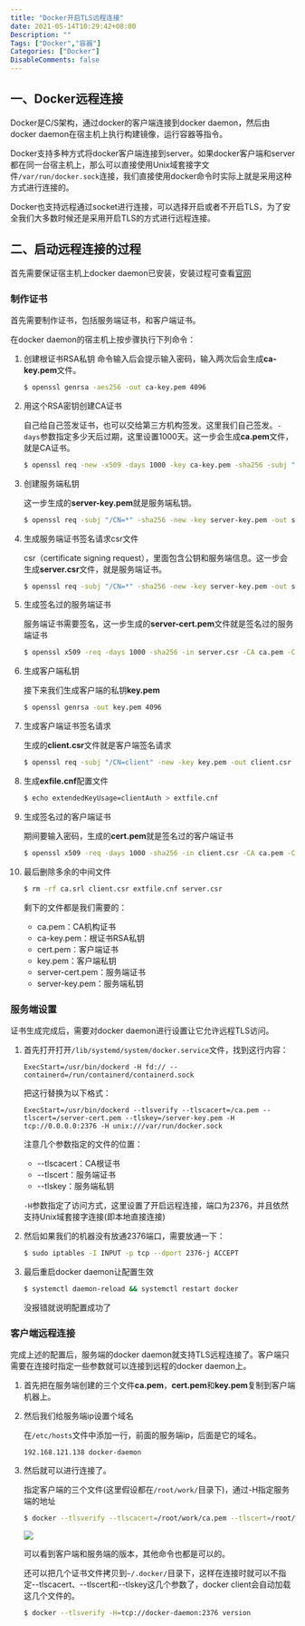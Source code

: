 ```yaml
---
title: "Docker开启TLS远程连接"
date: 2021-05-14T10:29:42+08:00
Description: ""
Tags: ["Docker","容器"]
Categories: ["Docker"]
DisableComments: false
---
```


## 一、Docker远程连接

Docker是C/S架构，通过docker的客户端连接到docker daemon，然后由docker daemon在宿主机上执行构建镜像，运行容器等指令。

Docker支持多种方式将docker客户端连接到server。如果docker客户端和server都在同一台宿主机上，那么可以直接使用Unix域套接字文件`/var/run/docker.sock`连接，我们直接使用docker命令时实际上就是采用这种方式进行连接的。

Docker也支持远程通过socket进行连接，可以选择开启或者不开启TLS，为了安全我们大多数时候还是采用开启TLS的方式进行远程连接。

## 二、启动远程连接的过程

首先需要保证宿主机上docker daemon已安装，安装过程可查看[官网](https://docs.docker.com/engine/install/ubuntu/)

### 制作证书

首先需要制作证书，包括服务端证书，和客户端证书。

在docker daemon的宿主机上按步骤执行下列命令：

1. 创建根证书RSA私钥
   命令输入后会提示输入密码，输入两次后会生成**ca-key.pem**文件。

   ```bash
   $ openssl genrsa -aes256 -out ca-key.pem 4096
   ```

2. 用这个RSA密钥创建CA证书

   自己给自己签发证书，也可以交给第三方机构签发。这里我们自己签发。`-days`参数指定多少天后过期，这里设置1000天。这一步会生成**ca.pem**文件，就是CA证书。

   ```bash
   $ openssl req -new -x509 -days 1000 -key ca-key.pem -sha256 -subj "/CN=*" -out ca.pem
   ```

3. 创建服务端私钥

   这一步生成的**server-key.pem**就是服务端私钥。

   ```bash
   $ openssl req -subj "/CN=*" -sha256 -new -key server-key.pem -out server.csr
   ```

4. 生成服务端证书签名请求csr文件

   csr（certificate signing request），里面包含公钥和服务端信息。这一步会生成**server.csr**文件，就是服务端证书。

   ```bash
   $ openssl req -subj "/CN=*" -sha256 -new -key server-key.pem -out server.csr
   ```

5. 生成签名过的服务端证书

   服务端证书需要签名，这一步生成的**server-cert.pem**文件就是签名过的服务端证书

   ```bash
   $ openssl x509 -req -days 1000 -sha256 -in server.csr -CA ca.pem -CAkey ca-key.pem -CAcreateserial -out server-cert.pem
   ```

6. 生成客户端私钥

   接下来我们生成客户端的私钥**key.pem**

   ```bash
   $ openssl genrsa -out key.pem 4096
   ```

7. 生成客户端证书签名请求

   生成的**client.csr**文件就是客户端签名请求

   ```bash
   $ openssl req -subj "/CN=client" -new -key key.pem -out client.csr
   ```

8. 生成**exfile.cnf**配置文件

   ```bash
   $ echo extendedKeyUsage=clientAuth > extfile.cnf
   ```

9. 生成签名过的客户端证书

   期间要输入密码，生成的**cert.pem**就是签名过的客户端证书

   ```bash
   $ openssl x509 -req -days 1000 -sha256 -in client.csr -CA ca.pem -CAkey ca-key.pem -CAcreateserial -out cert.pem -extfile extfile.cnf
   ```

10. 最后删除多余的中间文件

    ```bash
    $ rm -rf ca.srl client.csr extfile.cnf server.csr
    ```

    剩下的文件都是我们需要的：

    - ca.pem：CA机构证书
    - ca-key.pem：根证书RSA私钥
    - cert.pem：客户端证书
    - key.pem：客户端私钥
    - server-cert.pem：服务端证书
    - server-key.pem：服务端私钥

### 服务端设置

证书生成完成后，需要对docker daemon进行设置让它允许远程TLS访问。

1. 首先打开打开`/lib/systemd/system/docker.service`文件，找到这行内容：

   ```
   ExecStart=/usr/bin/dockerd -H fd:// --containerd=/run/containerd/containerd.sock
   ```

   把这行替换为以下格式：

   ```
   ExecStart=/usr/bin/dockerd --tlsverify --tlscacert=/ca.pem --tlscert=/server-cert.pem --tlskey=/server-key.pem -H tcp://0.0.0.0:2376 -H unix:///var/run/docker.sock
   ```

   注意几个参数指定的文件的位置：

   - --tlscacert：CA根证书
   - --tlscert：服务端证书
   - --tlskey：服务端私钥

   `-H`参数指定了访问方式，这里设置了开启远程连接，端口为2376，并且依然支持Unix域套接字连接(即本地直接连接)

2. 然后如果我们的机器没有放通2376端口，需要放通一下：

   ```bash
   $ sudo iptables -I INPUT -p tcp --dport 2376-j ACCEPT
   ```

3. 最后重启docker daemon让配置生效

   ```bash
   $ systemctl daemon-reload && systemctl restart docker
   ```

   没报错就说明配置成功了

### 客户端远程连接

完成上述的配置后，服务端的docker daemon就支持TLS远程连接了。客户端只需要在连接时指定一些参数就可以连接到远程的docker daemon上。

1. 首先把在服务端创建的三个文件**ca.pem**，**cert.pem**和**key.pem**复制到客户端机器上。

2. 然后我们给服务端ip设置个域名

   在`/etc/hosts`文件中添加一行，前面的服务端ip，后面是它的域名。

   ```
   192.168.121.138 docker-daemon
   ```

3. 然后就可以进行连接了。

   指定客户端的三个文件(这里假设都在`/root/work/`目录下)，通过-H指定服务端的地址

   ```bash
   $ docker --tlsverify --tlscacert=/root/work/ca.pem --tlscert=/root/work/cert.pem --tlskey=/root/work/key.pem -H tcp://docker-daemon:2376 version
   ```

   ![](/images/docker_remote/version.png)

   可以看到客户端和服务端的版本，其他命令也都是可以的。

   还可以把几个证书文件拷贝到`~/.docker/`目录下，这样在连接时就可以不指定--tlscacert、--tlscert和--tlskey这几个参数了，docker client会自动加载这几个文件的。

   ```bash
   $ docker --tlsverify -H=tcp://docker-daemon:2376 version
   ```

   

